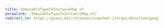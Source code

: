 ```yaml
---
title: ImmutableTypeToInstanceMap.of
permalink: /ImmutableTypeToInstanceMap.of/
redirect_to: https://guava.dev/releases/snapshot-jre/api/docs/com/google/common/reflect/ImmutableTypeToInstanceMap.html#of--
---
```

